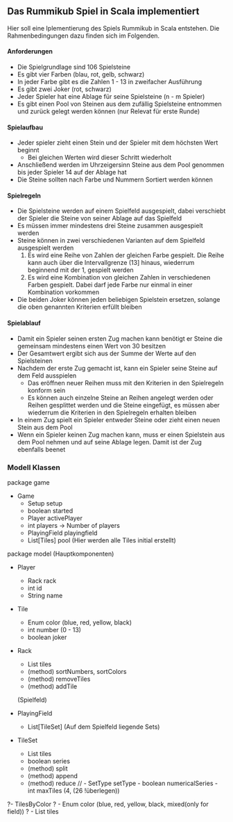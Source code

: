 ## Das Rummikub Spiel in Scala implementiert

Hier soll eine Iplementierung des Spiels Rummikub in Scala entstehen. Die Rahmenbedingungen dazu finden sich im Folgenden. 

#### Anforderungen

- Die Spielgrundlage sind 106 Spielsteine
- Es gibt vier Farben (blau, rot, gelb, schwarz)
- In jeder Farbe gibt es die Zahlen 1 - 13 in zweifacher Ausführung
- Es gibt zwei Joker (rot, schwarz)
- Jeder Spieler hat eine Ablage für seine Spielsteine (n - m Spieler)
- Es gibt einen Pool von Steinen aus dem zufällig Spielsteine entnommen und zurück gelegt werden können (nur Relevat für erste Runde) 

#### Spielaufbau

- Jeder spieler zieht einen Stein und der Spieler mit dem höchsten Wert beginnt
  - Bei gleichen Werten wird dieser Schritt wiederholt
- Anschließend werden im Uhrzeigersinn Steine aus dem Pool genommen bis jeder Spieler 14 auf der Ablage hat
- Die Steine sollten nach Farbe und Nummern Sortiert werden können

#### Spielregeln

- Die Spielsteine werden auf einem Spielfeld ausgespielt, dabei verschiebt der Spieler die Steine von seiner Ablage auf das Spielfeld
- Es müssen immer mindestens drei Steine zusammen ausgespielt werden
- Steine können in zwei verschiedenen Varianten auf dem Spielfeld ausgespielt werden
  1. Es wird eine Reihe von Zahlen der gleichen Farbe gespielt. Die Reihe kann auch über die Intervallgrenze (13] hinaus, wiederrum beginnend mit der 1, gespielt werden 
  2. Es wird eine Kombination von gleichen Zahlen in verschiedenen Farben gespielt. Dabei darf jede Farbe nur einmal in einer Kombination vorkommen
- Die beiden Joker können jeden beliebigen Spielstein ersetzen, solange die oben genannten Kriterien erfüllt bleiben
  
#### Spielablauf

- Damit ein Spieler seinen ersten Zug machen kann benötigt er Steine die gemeinsam mindestens einen Wert von 30 besitzen
- Der Gesamtwert ergibt sich aus der Summe der Werte auf den Spielsteinen
- Nachdem der erste Zug gemacht ist, kann ein Spieler seine Steine auf dem Feld ausspielen
  - Das eröffnen neuer Reihen muss mit den Kriterien in den Spielregeln konform sein
  - Es können auch einzelne Steine an Reihen angelegt werden oder Reihen gesplittet werden und die Steine eingefügt, es müssen aber wiederrum die Kriterien in den Spielregeln erhalten bleiben
- In einem Zug spielt ein Spieler entweder Steine oder zieht einen neuen Stein aus dem Pool
- Wenn ein Spieler keinen Zug machen kann, muss er einen Spielstein aus dem Pool nehmen und auf seine Ablage legen. Damit ist der Zug ebenfalls beenet

### Modell Klassen

package game
  - Game
    - Setup setup
    - boolean started
    - Player activePlayer
    - int players -> Number of players
    - PlayingField playingfield
    - List[Tiles] pool (Hier werden alle Tiles initial erstellt)

package model
    (Hauptkomponenten)
  - Player
    - Rack rack
    - int id
    - String name
  - Tile
    - Enum color (blue, red, yellow, black)
    - int number (0 - 13)
    - boolean joker
  - Rack
    - List tiles
    - (method) sortNumbers, sortColors
    - (method) removeTiles
    - (method) addTile 
    
    (Spielfeld)
  - PlayingField
    - List[TileSet]
    (Auf dem Spielfeld liegende Sets)
  - TileSet
    - List tiles
    - boolean series
    - (method) split
    - (method) append
    - (method) reduce
    // - SetType setType
            - boolean numericalSeries
            - int maxTiles (4, (26 !überlegen))  
        
    
    
  ?- TilesByColor
  ?  - Enum color (blue, red, yellow, black, mixed(only for field))
  ?  - List tiles